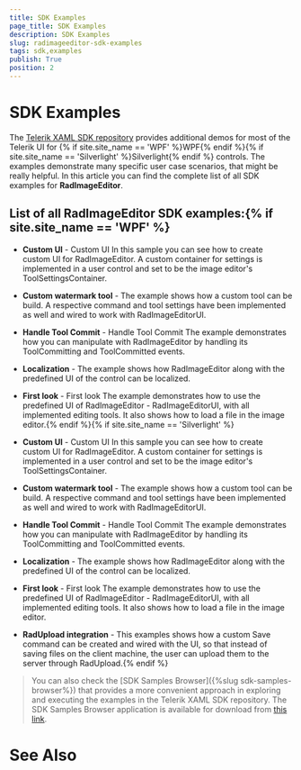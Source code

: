 ```yaml
---
title: SDK Examples
page_title: SDK Examples
description: SDK Examples
slug: radimageeditor-sdk-examples
tags: sdk,examples
publish: True
position: 2
---
```


# SDK Examples



The [Telerik XAML SDK repository](https://github.com/telerik/xaml-sdk/tree/master/) provides additional demos for most of the Telerik UI for {% if site.site_name == 'WPF' %}WPF{% endif %}{% if site.site_name == 'Silverlight' %}Silverlight{% endif %} controls. The examples demonstrate many specific user case scenarios, that might be really helpful. In this article you can find the complete list of all SDK examples for __RadImageEditor__.

## List of all RadImageEditor SDK examples:{% if site.site_name == 'WPF' %}

* __Custom UI__ -  Custom UI  In this sample you can see how to create custom UI for RadImageEditor. A custom container for settings is implemented in a user control and set to be the image editor's ToolSettingsContainer.

* __Custom watermark tool__ - The example shows how a custom tool can be build. A respective command and tool settings have been implemented as well and wired to work with RadImageEditorUI.

* __Handle Tool Commit__ -  Handle Tool Commit  The example demonstrates how you can manipulate with RadImageEditor by handling its ToolCommitting and ToolCommitted events.

* __Localization__ - The example shows how RadImageEditor along with the predefined UI of the control can be localized.

* __First look__ -  First look  The example demonstrates how to use the predefined UI of RadImageEditor - RadImageEditorUI, with all implemented editing tools. It also shows how to load a file in the image editor.{% endif %}{% if site.site_name == 'Silverlight' %}

* __Custom UI__ -  Custom UI  In this sample you can see how to create custom UI for RadImageEditor. A custom container for settings is implemented in a user control and set to be the image editor's ToolSettingsContainer.

* __Custom watermark tool__ - The example shows how a custom tool can be build. A respective command and tool settings have been implemented as well and wired to work with RadImageEditorUI.

* __Handle Tool Commit__ -  Handle Tool Commit  The example demonstrates how you can manipulate with RadImageEditor by handling its ToolCommitting and ToolCommitted events.

* __Localization__ - The example shows how RadImageEditor along with the predefined UI of the control can be localized.

* __First look__ -  First look  The example demonstrates how to use the predefined UI of RadImageEditor - RadImageEditorUI, with all implemented editing tools. It also shows how to load a file in the image editor.

* __RadUpload integration__ - This examples shows how a custom Save command can be created and wired with the UI, so that instead of saving files on the client machine, the user can upload them to the server through RadUpload.{% endif %}

>You can also check the [SDK Samples Browser]({%slug sdk-samples-browser%}) that provides a more convenient approach in exploring and executing the examples in the Telerik XAML SDK repository. The SDK Samples Browser application is available for download from [this link](http://demos.telerik.com/xaml-sdkbrowser/).

# See Also
